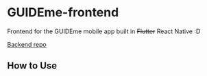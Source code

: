 # GUIDEme-frontend

Frontend for the GUIDEme mobile app built in ~~Flutter~~ React Native :D

<a href="https://github.com/pedrordgs/PI" target="_blank">Backend repo</a>

## How to Use
